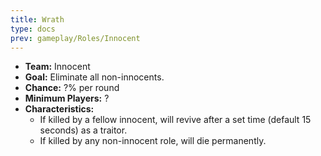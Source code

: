 ```yaml
---
title: Wrath
type: docs
prev: gameplay/Roles/Innocent
---
```


- **Team:** Innocent
- **Goal:** Eliminate all non-innocents.
- **Chance:** ?% per round
- **Minimum Players:** ?
- **Characteristics:**
  - If killed by a fellow innocent, will revive after a set time (default 15 seconds) as a traitor.
  - If killed by any non-innocent role, will die permanently.
